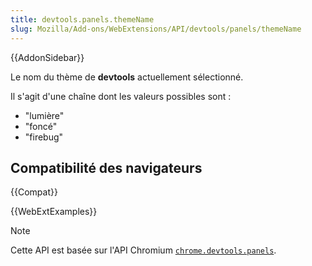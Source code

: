 ```yaml
---
title: devtools.panels.themeName
slug: Mozilla/Add-ons/WebExtensions/API/devtools/panels/themeName
---
```


{{AddonSidebar}}

Le nom du thème de **devtools** actuellement sélectionné.

Il s'agit d'une chaîne dont les valeurs possibles sont :

- "lumière"
- "foncé"
- "firebug"

## Compatibilité des navigateurs

{{Compat}}

{{WebExtExamples}}

> [!NOTE]
>
> Cette API est basée sur l'API Chromium [`chrome.devtools.panels`](https://developer.chrome.com/extensions/devtools_panels).
